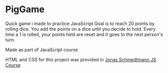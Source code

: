 # PigGame
Quick game i made to practice JavaScript
Goal is to reach 20 points by rolling dice. You add the points on a dice until you decide to hold. Every time a 1 is rolled, your points held are reset and it goes to the next person's turn.





Made as part of JavaScript course

HTML and CSS for this project was provided in <a href="https://www.udemy.com/course/the-complete-javascript-course/" target="_blank">Jonas Schmedtmann JS Course</a>
